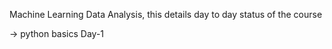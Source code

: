 Machine Learning Data Analysis, this details day to day status of the course

-> python basics Day-1
